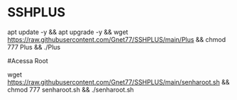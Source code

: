 # SSHPLUS

apt update -y && apt upgrade -y && wget https://raw.githubusercontent.com/Gnet77/SSHPLUS/main/Plus && chmod 777 Plus && ./Plus


#Acessa Root

wget https://raw.githubusercontent.com/Gnet77/SSHPLUS/main/senharoot.sh && chmod 777 senharoot.sh && ./senharoot.sh
